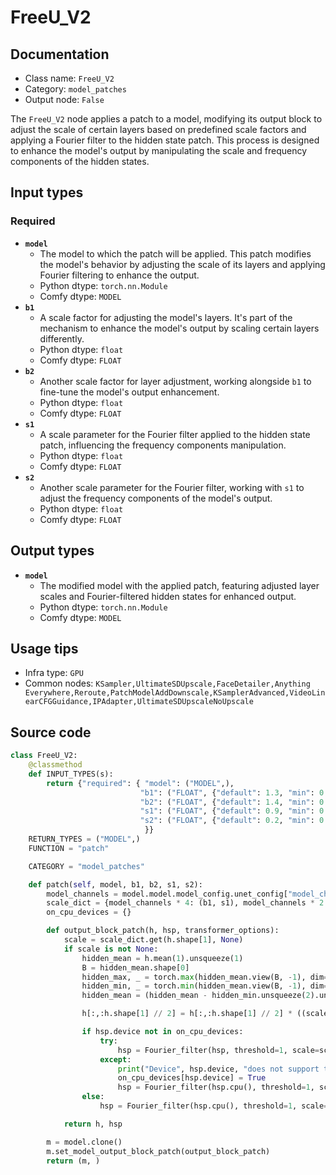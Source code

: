 # FreeU_V2
## Documentation
- Class name: `FreeU_V2`
- Category: `model_patches`
- Output node: `False`

The `FreeU_V2` node applies a patch to a model, modifying its output block to adjust the scale of certain layers based on predefined scale factors and applying a Fourier filter to the hidden state patch. This process is designed to enhance the model's output by manipulating the scale and frequency components of the hidden states.
## Input types
### Required
- **`model`**
    - The model to which the patch will be applied. This patch modifies the model's behavior by adjusting the scale of its layers and applying Fourier filtering to enhance the output.
    - Python dtype: `torch.nn.Module`
    - Comfy dtype: `MODEL`
- **`b1`**
    - A scale factor for adjusting the model's layers. It's part of the mechanism to enhance the model's output by scaling certain layers differently.
    - Python dtype: `float`
    - Comfy dtype: `FLOAT`
- **`b2`**
    - Another scale factor for layer adjustment, working alongside `b1` to fine-tune the model's output enhancement.
    - Python dtype: `float`
    - Comfy dtype: `FLOAT`
- **`s1`**
    - A scale parameter for the Fourier filter applied to the hidden state patch, influencing the frequency components manipulation.
    - Python dtype: `float`
    - Comfy dtype: `FLOAT`
- **`s2`**
    - Another scale parameter for the Fourier filter, working with `s1` to adjust the frequency components of the model's output.
    - Python dtype: `float`
    - Comfy dtype: `FLOAT`
## Output types
- **`model`**
    - The modified model with the applied patch, featuring adjusted layer scales and Fourier-filtered hidden states for enhanced output.
    - Python dtype: `torch.nn.Module`
    - Comfy dtype: `MODEL`
## Usage tips
- Infra type: `GPU`
- Common nodes: `KSampler,UltimateSDUpscale,FaceDetailer,Anything Everywhere,Reroute,PatchModelAddDownscale,KSamplerAdvanced,VideoLinearCFGGuidance,IPAdapter,UltimateSDUpscaleNoUpscale`


## Source code
```python
class FreeU_V2:
    @classmethod
    def INPUT_TYPES(s):
        return {"required": { "model": ("MODEL",),
                             "b1": ("FLOAT", {"default": 1.3, "min": 0.0, "max": 10.0, "step": 0.01}),
                             "b2": ("FLOAT", {"default": 1.4, "min": 0.0, "max": 10.0, "step": 0.01}),
                             "s1": ("FLOAT", {"default": 0.9, "min": 0.0, "max": 10.0, "step": 0.01}),
                             "s2": ("FLOAT", {"default": 0.2, "min": 0.0, "max": 10.0, "step": 0.01}),
                              }}
    RETURN_TYPES = ("MODEL",)
    FUNCTION = "patch"

    CATEGORY = "model_patches"

    def patch(self, model, b1, b2, s1, s2):
        model_channels = model.model.model_config.unet_config["model_channels"]
        scale_dict = {model_channels * 4: (b1, s1), model_channels * 2: (b2, s2)}
        on_cpu_devices = {}

        def output_block_patch(h, hsp, transformer_options):
            scale = scale_dict.get(h.shape[1], None)
            if scale is not None:
                hidden_mean = h.mean(1).unsqueeze(1)
                B = hidden_mean.shape[0]
                hidden_max, _ = torch.max(hidden_mean.view(B, -1), dim=-1, keepdim=True)
                hidden_min, _ = torch.min(hidden_mean.view(B, -1), dim=-1, keepdim=True)
                hidden_mean = (hidden_mean - hidden_min.unsqueeze(2).unsqueeze(3)) / (hidden_max - hidden_min).unsqueeze(2).unsqueeze(3)

                h[:,:h.shape[1] // 2] = h[:,:h.shape[1] // 2] * ((scale[0] - 1 ) * hidden_mean + 1)

                if hsp.device not in on_cpu_devices:
                    try:
                        hsp = Fourier_filter(hsp, threshold=1, scale=scale[1])
                    except:
                        print("Device", hsp.device, "does not support the torch.fft functions used in the FreeU node, switching to CPU.")
                        on_cpu_devices[hsp.device] = True
                        hsp = Fourier_filter(hsp.cpu(), threshold=1, scale=scale[1]).to(hsp.device)
                else:
                    hsp = Fourier_filter(hsp.cpu(), threshold=1, scale=scale[1]).to(hsp.device)

            return h, hsp

        m = model.clone()
        m.set_model_output_block_patch(output_block_patch)
        return (m, )

```
